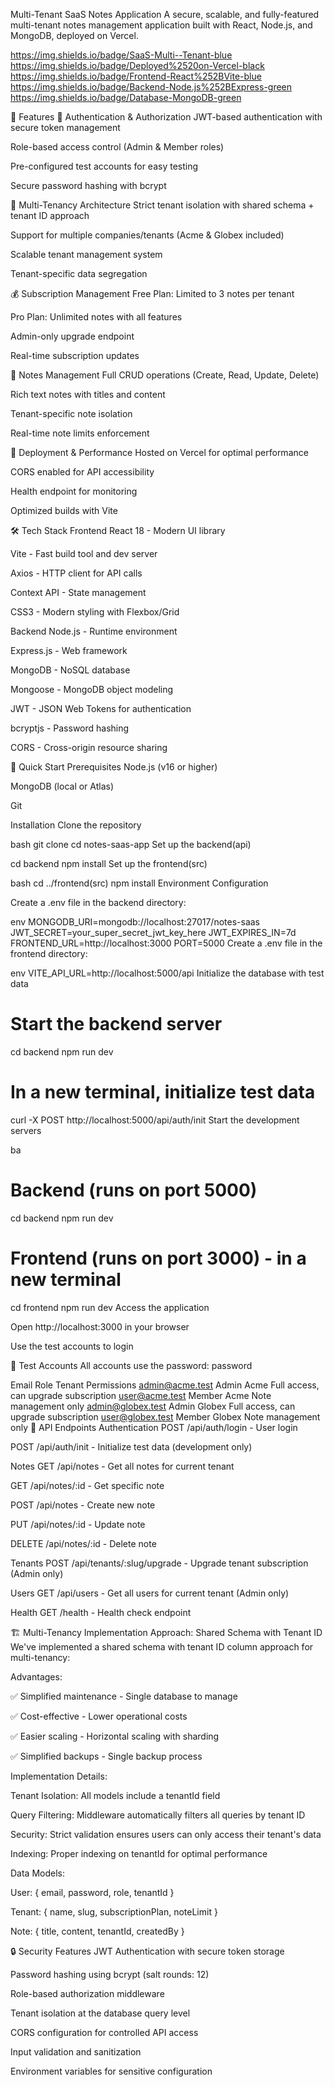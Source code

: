 Multi-Tenant SaaS Notes Application
A secure, scalable, and fully-featured multi-tenant notes management application built with React, Node.js, and MongoDB, deployed on Vercel.

https://img.shields.io/badge/SaaS-Multi--Tenant-blue https://img.shields.io/badge/Deployed%2520on-Vercel-black https://img.shields.io/badge/Frontend-React%252BVite-blue https://img.shields.io/badge/Backend-Node.js%252BExpress-green https://img.shields.io/badge/Database-MongoDB-green

🌟 Features
🔐 Authentication & Authorization
JWT-based authentication with secure token management

Role-based access control (Admin & Member roles)

Pre-configured test accounts for easy testing

Secure password hashing with bcrypt

🏢 Multi-Tenancy Architecture
Strict tenant isolation with shared schema + tenant ID approach

Support for multiple companies/tenants (Acme & Globex included)

Scalable tenant management system

Tenant-specific data segregation

💰 Subscription Management
Free Plan: Limited to 3 notes per tenant

Pro Plan: Unlimited notes with all features

Admin-only upgrade endpoint

Real-time subscription updates

📝 Notes Management
Full CRUD operations (Create, Read, Update, Delete)

Rich text notes with titles and content

Tenant-specific note isolation

Real-time note limits enforcement

🚀 Deployment & Performance
Hosted on Vercel for optimal performance

CORS enabled for API accessibility

Health endpoint for monitoring

Optimized builds with Vite

🛠 Tech Stack
Frontend
React 18 - Modern UI library

Vite - Fast build tool and dev server

Axios - HTTP client for API calls

Context API - State management

CSS3 - Modern styling with Flexbox/Grid

Backend
Node.js - Runtime environment

Express.js - Web framework

MongoDB - NoSQL database

Mongoose - MongoDB object modeling

JWT - JSON Web Tokens for authentication

bcryptjs - Password hashing

CORS - Cross-origin resource sharing


🚀 Quick Start
Prerequisites
Node.js (v16 or higher)

MongoDB (local or Atlas)

Git

Installation
Clone the repository

bash
git clone <repository-url>
cd notes-saas-app
Set up the backend(api)


cd backend
npm install
Set up the frontend(src)

bash
cd ../frontend(src)
npm install
Environment Configuration

Create a .env file in the backend directory:

env
MONGODB_URI=mongodb://localhost:27017/notes-saas
JWT_SECRET=your_super_secret_jwt_key_here
JWT_EXPIRES_IN=7d
FRONTEND_URL=http://localhost:3000
PORT=5000
Create a .env file in the frontend directory:

env
VITE_API_URL=http://localhost:5000/api
Initialize the database with test data


# Start the backend server
cd backend
npm run dev

# In a new terminal, initialize test data
curl -X POST http://localhost:5000/api/auth/init
Start the development servers

ba
# Backend (runs on port 5000)
cd backend
npm run dev

# Frontend (runs on port 3000) - in a new terminal
cd frontend
npm run dev
Access the application

Open http://localhost:3000 in your browser

Use the test accounts to login

👥 Test Accounts
All accounts use the password: password

Email	Role	Tenant	Permissions
admin@acme.test	Admin	Acme	Full access, can upgrade subscription
user@acme.test	Member	Acme	Note management only
admin@globex.test	Admin	Globex	Full access, can upgrade subscription
user@globex.test	Member	Globex	Note management only
📡 API Endpoints
Authentication
POST /api/auth/login - User login

POST /api/auth/init - Initialize test data (development only)

Notes
GET /api/notes - Get all notes for current tenant

GET /api/notes/:id - Get specific note

POST /api/notes - Create new note

PUT /api/notes/:id - Update note

DELETE /api/notes/:id - Delete note

Tenants
POST /api/tenants/:slug/upgrade - Upgrade tenant subscription (Admin only)

Users
GET /api/users - Get all users for current tenant (Admin only)

Health
GET /health - Health check endpoint

🏗 Multi-Tenancy Implementation
Approach: Shared Schema with Tenant ID
We've implemented a shared schema with tenant ID column approach for multi-tenancy:

Advantages:

✅ Simplified maintenance - Single database to manage

✅ Cost-effective - Lower operational costs

✅ Easier scaling - Horizontal scaling with sharding

✅ Simplified backups - Single backup process

Implementation Details:

Tenant Isolation: All models include a tenantId field

Query Filtering: Middleware automatically filters all queries by tenant ID

Security: Strict validation ensures users can only access their tenant's data

Indexing: Proper indexing on tenantId for optimal performance

Data Models:

User: { email, password, role, tenantId }

Tenant: { name, slug, subscriptionPlan, noteLimit }

Note: { title, content, tenantId, createdBy }

🔒 Security Features
JWT Authentication with secure token storage

Password hashing using bcrypt (salt rounds: 12)

Role-based authorization middleware

Tenant isolation at the database query level

CORS configuration for controlled API access

Input validation and sanitization

Environment variables for sensitive configuration
